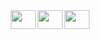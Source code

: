 
<div>
  <img align="right" height="30" width="40" src="https://cdn.jsdelivr.net/gh/devicons/devicon@latest/icons/javascript/javascript-original.svg" />
  <img align="right" height="30" width="40" src="https://cdn.jsdelivr.net/gh/devicons/devicon@latest/icons/java/java-original.svg" />
  <img align="right" height="30" width="40" src="https://cdn.jsdelivr.net/gh/devicons/devicon@latest/icons/html5/html5-original.svg" />

</div>



